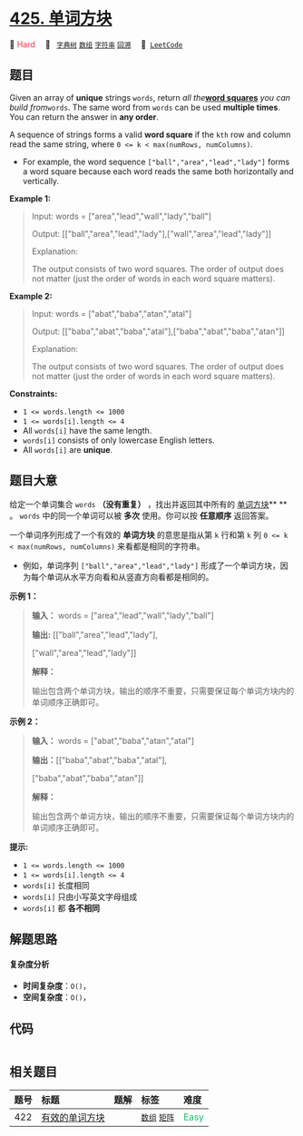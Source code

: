 # [425. 单词方块](https://leetcode.com/problems/word-squares)

🔴 <font color=#ff334b>Hard</font>&emsp; 🔖&ensp; [`字典树`](/tag/trie.md) [`数组`](/tag/array.md) [`字符串`](/tag/string.md) [`回溯`](/tag/backtracking.md)&emsp; 🔗&ensp;[`LeetCode`](https://leetcode.com/problems/word-squares)

## 题目

Given an array of **unique** strings `words`, return _all the_**[word
squares](https://en.wikipedia.org/wiki/Word_square)** _you can build
from_`words`. The same word from `words` can be used **multiple times**. You
can return the answer in **any order**.

A sequence of strings forms a valid **word square** if the `kth` row and
column read the same string, where `0 <= k < max(numRows, numColumns)`.

  * For example, the word sequence `["ball","area","lead","lady"]` forms a word square because each word reads the same both horizontally and vertically.



**Example 1:**

> Input: words = ["area","lead","wall","lady","ball"]
> 
> Output: [["ball","area","lead","lady"],["wall","area","lead","lady"]]
> 
> Explanation:
> 
> The output consists of two word squares. The order of output does not matter (just the order of words in each word square matters).

**Example 2:**

> Input: words = ["abat","baba","atan","atal"]
> 
> Output: [["baba","abat","baba","atal"],["baba","abat","baba","atan"]]
> 
> Explanation:
> 
> The output consists of two word squares. The order of output does not matter (just the order of words in each word square matters).

**Constraints:**

  * `1 <= words.length <= 1000`
  * `1 <= words[i].length <= 4`
  * All `words[i]` have the same length.
  * `words[i]` consists of only lowercase English letters.
  * All `words[i]` are **unique**.


## 题目大意

给定一个单词集合 `words` **（没有重复）** ，找出并返回其中所有的
[单词方块](https://en.wikipedia.org/wiki/Word_square)** ** 。 `words` 中的同一个单词可以被
**多次** 使用。你可以按 **任意顺序** 返回答案。

一个单词序列形成了一个有效的 **单词方块** 的意思是指从第 `k` 行和第 `k` 列  `0 <= k < max(numRows,
numColumns)` 来看都是相同的字符串。

  * 例如，单词序列 `["ball","area","lead","lady"]` 形成了一个单词方块，因为每个单词从水平方向看和从竖直方向看都是相同的。



**示例 1：**

> 
> 
> 
> 
> 
> **输入：** words = ["area","lead","wall","lady","ball"]
> 
> **输出:** [["ball","area","lead","lady"],
> 
> ["wall","area","lead","lady"]]
> 
> **解释：**
> 
> 输出包含两个单词方块，输出的顺序不重要，只需要保证每个单词方块内的单词顺序正确即可。 
> 
> 

**示例 2：**

> 
> 
> 
> 
> 
> **输入：** words = ["abat","baba","atan","atal"]
> 
> **输出：**[["baba","abat","baba","atal"],
> 
> ["baba","abat","baba","atan"]]
> 
> **解释：**
> 
> 输出包含两个单词方块，输出的顺序不重要，只需要保证每个单词方块内的单词顺序正确即可。 
> 
> 



**提示:**

  * `1 <= words.length <= 1000`
  * `1 <= words[i].length <= 4`
  * `words[i]` 长度相同
  * `words[i]` 只由小写英文字母组成
  * `words[i]` 都 **各不相同**


## 解题思路

#### 复杂度分析

- **时间复杂度**：`O()`，
- **空间复杂度**：`O()`，

## 代码

```javascript

```

## 相关题目

<!-- prettier-ignore -->
| 题号 | 标题 | 题解 | 标签 | 难度 |
| :------: | :------ | :------: | :------ | :------ |
| 422 | [有效的单词方块](https://leetcode.com/problems/valid-word-square) |  |  [`数组`](/tag/array.md) [`矩阵`](/tag/matrix.md) | <font color=#15bd66>Easy</font> |